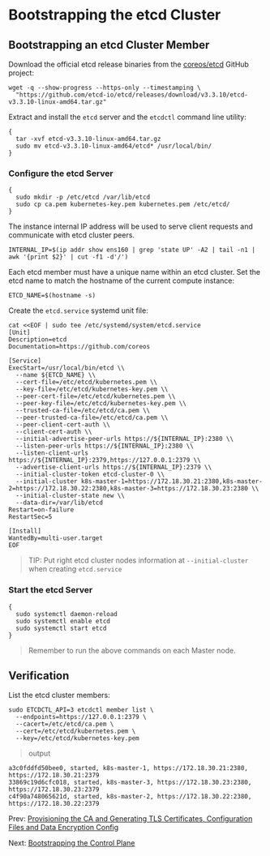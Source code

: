 # Bootstrapping the etcd Cluster

## Bootstrapping an etcd Cluster Member

Download the official etcd release binaries from the [coreos/etcd](https://github.com/coreos/etcd) GitHub project:

```
wget -q --show-progress --https-only --timestamping \
  "https://github.com/etcd-io/etcd/releases/download/v3.3.10/etcd-v3.3.10-linux-amd64.tar.gz"
```

Extract and install the `etcd` server and the `etcdctl` command line utility:

```
{
  tar -xvf etcd-v3.3.10-linux-amd64.tar.gz
  sudo mv etcd-v3.3.10-linux-amd64/etcd* /usr/local/bin/
}
```

### Configure the etcd Server

```
{
  sudo mkdir -p /etc/etcd /var/lib/etcd
  sudo cp ca.pem kubernetes-key.pem kubernetes.pem /etc/etcd/
}
```

The instance internal IP address will be used to serve client requests and communicate with etcd cluster peers.

```
INTERNAL_IP=$(ip addr show ens160 | grep 'state UP' -A2 | tail -n1 | awk '{print $2}' | cut -f1 -d'/')
```

Each etcd member must have a unique name within an etcd cluster. Set the etcd name to match the hostname of the current compute instance:

```
ETCD_NAME=$(hostname -s)
```

Create the `etcd.service` systemd unit file:

```
cat <<EOF | sudo tee /etc/systemd/system/etcd.service
[Unit]
Description=etcd
Documentation=https://github.com/coreos

[Service]
ExecStart=/usr/local/bin/etcd \\
  --name ${ETCD_NAME} \\
  --cert-file=/etc/etcd/kubernetes.pem \\
  --key-file=/etc/etcd/kubernetes-key.pem \\
  --peer-cert-file=/etc/etcd/kubernetes.pem \\
  --peer-key-file=/etc/etcd/kubernetes-key.pem \\
  --trusted-ca-file=/etc/etcd/ca.pem \\
  --peer-trusted-ca-file=/etc/etcd/ca.pem \\
  --peer-client-cert-auth \\
  --client-cert-auth \\
  --initial-advertise-peer-urls https://${INTERNAL_IP}:2380 \\
  --listen-peer-urls https://${INTERNAL_IP}:2380 \\
  --listen-client-urls https://${INTERNAL_IP}:2379,https://127.0.0.1:2379 \\
  --advertise-client-urls https://${INTERNAL_IP}:2379 \\
  --initial-cluster-token etcd-cluster-0 \\
  --initial-cluster k8s-master-1=https://172.18.30.21:2380,k8s-master-2=https://172.18.30.22:2380,k8s-master-3=https://172.18.30.23:2380 \\
  --initial-cluster-state new \\
  --data-dir=/var/lib/etcd
Restart=on-failure
RestartSec=5

[Install]
WantedBy=multi-user.target
EOF
```

> TIP: Put right etcd cluster nodes information at `--initial-cluster` when creating `etcd.service`

### Start the etcd Server

```
{
  sudo systemctl daemon-reload
  sudo systemctl enable etcd
  sudo systemctl start etcd
}
```

> Remember to run the above commands on each Master node.

## Verification

List the etcd cluster members:

```
sudo ETCDCTL_API=3 etcdctl member list \
  --endpoints=https://127.0.0.1:2379 \
  --cacert=/etc/etcd/ca.pem \
  --cert=/etc/etcd/kubernetes.pem \
  --key=/etc/etcd/kubernetes-key.pem
```

> output

```
a3c0fddfd50bee0, started, k8s-master-1, https://172.18.30.21:2380, https://172.18.30.21:2379
33869c19d6cfc018, started, k8s-master-3, https://172.18.30.23:2380, https://172.18.30.23:2379
c4f90a748065621d, started, k8s-master-2, https://172.18.30.22:2380, https://172.18.30.22:2379
```


Prev: [Provisioning the CA and Generating TLS Certificates, Configuration Files and Data Encryption Config](02-provisioning-certs-config-encryption.md)

Next: [Bootstrapping the Control Plane](04-bootstrapping-kubernetes-controllers.md)
